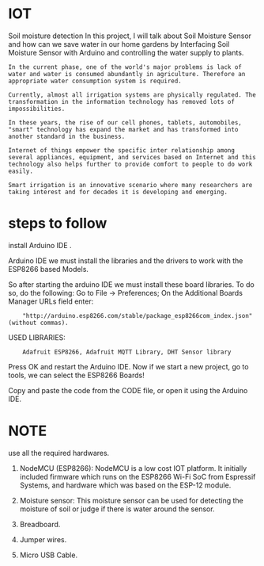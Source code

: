 # IOT
Soil moisture detection
In this project, I will talk about Soil Moisture Sensor and how can we save water in our home gardens by Interfacing Soil Moisture Sensor with Arduino and controlling the water supply to plants.

	In the current phase, one of the world's major problems is lack of water and water is consumed abundantly in agriculture. Therefore an appropriate water consumption system is required. 

	Currently, almost all irrigation systems are physically regulated. The transformation in the information technology has removed lots of impossibilities. 

	In these years, the rise of our cell phones, tablets, automobiles, "smart" technology has expand the market and has transformed into another standard in the business. 

	Internet of things empower the specific inter relationship among several appliances, equipment, and services based on Internet and this technology also helps further to provide comfort to people to do work easily.

	Smart irrigation is an innovative scenario where many researchers are taking interest and for decades it is developing and emerging.
# steps to follow
install Arduino IDE .

Arduino IDE we must install the libraries and the drivers to work with the ESP8266 based Models.

So after starting the arduino IDE we must install these board libraries. To do so, do the following:
Go to File -> Preferences;
On the Additional Boards Manager URLs field enter: 
		
		"http://arduino.esp8266.com/stable/package_esp8266com_index.json" (without commas).
USED LIBRARIES: 
 	
		Adafruit ESP8266, Adafruit MQTT Library, DHT Sensor library
Press OK and restart the Arduino IDE.
Now if we start a new project,
go to tools,
we can select the ESP8266 Boards!

Copy and paste the code from the CODE file, or open it using the Arduino IDE.
# NOTE
use all the required hardwares.
1.	NodeMCU (ESP8266): NodeMCU is a low cost IOT platform. It initially included firmware which runs on the ESP8266 Wi-Fi SoC from Espressif Systems, and hardware which was based on the ESP-12 module.

2.	Moisture sensor: This moisture sensor can be used for detecting the moisture of soil or judge if there is water around the sensor.

3.	Breadboard.

4.	Jumper wires.

5.	Micro USB Cable.


